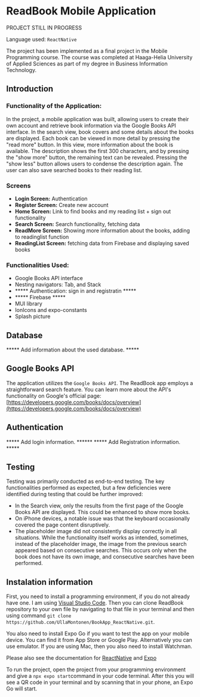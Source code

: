 # ReadBook Mobile Application

PROJECT STILL IN PROGRESS

Language used: `ReactNative`

The project has been implemented as a final project in the Mobile Programming course. The course was completed at Haaga-Helia University of Applied Sciences as part of my degree in Business Information Technology.

## Introduction

### Functionality of the Application:
In the project, a mobile application was built, allowing users to create their own account and retrieve book information via the Google Books API interface. In the search view, book covers and some details about the books are displayed. Each book can be viewed in more detail by pressing the "read more" button. In this view, more information about the book is available. The description shows the first 300 characters, and by pressing the "show more" button, the remaining text can be revealed. Pressing the "show less" button allows users to condense the description again. The user can also save searched books to their reading list.

### Screens
- **Login Screen:** Authentication
- **Register Screen:** Create new account
- **Home Screen:** Link to find books and my reading list + sign out functionality
- **Search Screen:** Search functionality, fetching data
- **ReadMore Screen:** Showing more information about the books, adding to readinglist function
- **ReadingList Screen:** fetching data from Firebase and displaying saved books


### Functionalities Used:
- Google Books API interface
- Nesting navigators: Tab, and Stack
- ***** Authentication: sign in and registratin *****
- ***** Firebase *****
- MUI library
- IonIcons and expo-constants
- Splash picture


## Database
***** Add information about the used database. *****


## Google Books API
The application utilizes the `Google Books API`. The ReadBook app employs a straightforward search feature. You can learn more about the API's functionality on Google's official page: [https://developers.google.com/books/docs/overview](https://developers.google.com/books/docs/overview)

## Authentication

***** Add login information. ******
***** Add Registration information. *****

## Testing
Testing was primarily conducted as end-to-end testing. The key functionalities performed as expected, but a few deficiencies were identified during testing that could be further improved:
* In the Search view, only the results from the first page of the Google Books API are displayed. This could be enhanced to show more books.
* On iPhone devices, a notable issue was that the keyboard occasionally covered the page content disruptively.
* The placeholder image did not consistently display correctly in all situations. While the functionality itself works as intended, sometimes, instead of the placeholder image, the image from the previous search appeared based on consecutive searches. This occurs only when the book does not have its own image, and consecutive searches have been performed.

## Instalation information
First, you need to install a programming environment, if you do not already have one. I am using [Visual Studio Code](https://code.visualstudio.com/). Then you can clone ReadBook repository to your own file by navigating to that file in your terminal and then using command `git clone https://github.com/UllaMontonen/BookApp_ReactNative.git`.

You also need to install Expo Go if you want to test the app on your mobile device. You can find it from App Store or Google Play. Alternatively you can use emulator. If you are using Mac, then you also need to install Watchman. 

Please also see the documentation for [ReactNative](https://reactnative.dev) and [Expo](https://docs.expo.dev/get-started/installation/)

To run the project, open the project from your programming environment and give a `npx expo start`command in your code terminal. After this you will see a QR code in your terminal and by scanning that in your phone, an Expo Go will start.
